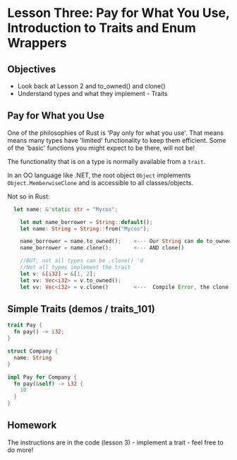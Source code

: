 # Lesson Three: Pay for What You Use, Introduction to Traits and Enum Wrappers 

## Objectives 

* Look back at Lesson 2 and to_owned() and clone()
* Understand types and what they implement - Traits 

## Pay for What you Use 

One of the philosophies of Rust is 'Pay only for what you use'.  That means means many types have 'limited' functionality
to keep them efficient. Some of the 'basic' functions you might expect to be there, will not be! 

The functionality that is on a type is normally available from a ```trait```.

In an OO language like .NET, the root object ```Object``` implements ```Object.MemberwiseClone``` and is accessible to all classes/objects.

Not so in Rust:

```rust
  let name: &'static str = "Mycos";

    let mut name_borrower = String::default();
    let name: String = String::from("Mycos");

    name_borrower = name.to_owned();    <--- Our String can do to_owned 
    name_borrower = name.clone();       <--- AND clone() 

    //BUT, not all types can be .clone() 'd
    //Not all types implement the trait
    let v: &[i32] = &[1, 2];
    let vv: Vec<i32> = v.to_owned();
    let vv: Vec<i32> = v.clone()        <---  Compile Error, the clone trait is not implemented
```

## Simple Traits (demos / traits_101)

```rust
trait Pay {
  fn pay() -> i32; 
}

struct Company {
  name: String
}

impl Pay for Company {
  fn pay(&self) -> i32 {
    10
  }
}
```

## Homework 

The instructions are in the code (lesson 3) - implement a trait - feel free to do more!

